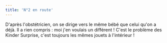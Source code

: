 ```yaml
---
title: 'N°2 en route'
---
```


D'après l'obstétricien, on se dirige vers le même bébé que celui qu'on a déjà.
Il a rien compris : moi j'en voulais un différent ! C'est le problème des Kinder
Surprise, c'est toujours les mêmes jouets à l'intérieur !
